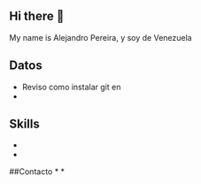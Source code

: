 ## Hi there 👋

My name is Alejandro Pereira, y soy de Venezuela

## Datos
* Reviso como instalar git en
* 
## Skills
*
*

##Contacto
*
*
<!--
**cantprueba/cantprueba** is a ✨ _special_ ✨ repository because its `README.md` (this file) appears on your GitHub profile.

Here are some ideas to get you started:

- 🔭 I’m currently working on ...
- 🌱 I’m currently learning ...
- 👯 I’m looking to collaborate on ...
- 🤔 I’m looking for help with ...
- 💬 Ask me about ...
- 📫 How to reach me: ...
- 😄 Pronouns: ...
- ⚡ Fun fact: ...
-->

